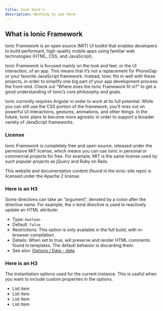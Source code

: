 ```yaml
---
title: Just hack'n
description: Nothing to see here
---
```


## What is Ionic Framework

Ionic Framework is an open source (MIT) UI toolkit that enables developers to build performant, high-quality mobile apps using familiar web technologies (HTML, CSS, and JavaScript).

Ionic Framework is focused mainly on the look and feel, or the UI interaction, of an app. This means that it’s not a replacement for PhoneGap or your favorite JavaScript framework. Instead, Ionic fits in well with these projects, in order to simplify one big part of your app development process: the front-end. Check out “Where does the Ionic Framework fit in?” to get a good understanding of Ionic’s core philosophy and goals.

Ionic currently requires Angular in order to work at its full potential. While you can still use the CSS portion of the framework, you’ll miss out on powerful UI interactions, gestures, animations, and other things. In the future, Ionic plans to become more agnostic in order to support a broader variety of JavaScript frameworks.

### License

Ionic Framework is completely free and open source, released under the permissive MIT license, which means you can use Ionic in personal or commercial projects for free. For example, MIT is the same license used by such popular projects as jQuery and Ruby on Rails.

This website and documentation content (found in the ionic-site repo) is licensed under the Apache 2 license.


### Here is an H3

Some directives can take an “argument”, denoted by a colon after the directive name. For example, the v-bind directive is used to reactively update an HTML attribute:

* Type: `boolean`
* Default: `false`
* Restrictions: This option is only available in the full build, with in-browser compilation.
* Details: When set to true, will preserve and render HTML comments found in templates. The
	default behavior is discarding them.
* See also: [Options / Data - data](#)

### Here is an H3

The instantiation options used for the current instance. This is useful when you want to include custom properties in the options.

* List item
* List item
* List item
* List item